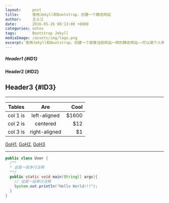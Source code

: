 ```yaml
---
layout:     post
title:      使用Jekyll和Bootstrap，创建一个静态网站
author:     王士江
date:       2016-05-26 08:13:00 +0800
categories: notes
tags:       Bootstrap Jekyll
mediaImage: /assets/img/logo.png
excerpt: 使用Jekyll和Bootstrap，创建一个就像当前网站一样的静态网站——可以是个人博客、项目介绍、学习笔记等等。
---
```

##### Header1 {#ID1}

#### Header2 {#ID2}

## Header3 {#ID3}

* * *

| Tables   |      Are      |  Cool |
|----------|:-------------:|------:|
| col 1 is |  left-aligned | $1600 |
| col 2 is |    centered   |   $12 |
| col 3 is | right-aligned |    $1 |

[GoH1](#ID1), [GoH2](#ID2), [GoH3](#ID3)

* * *
```java
public class User {
  /**
  * 这是一段多行注释
  **/
  public static void main(String[] args){
    // 这是一段单行注释
    System.out.println("Hello World!!!");
  }
}
```
